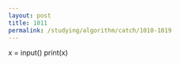 ```yaml
---
layout: post
title: 1011
permalink: /studying/algorithm/catch/1010-1019
---
```


x = input()
print(x)
